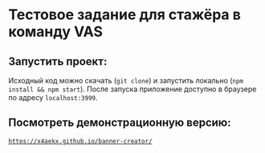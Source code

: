 # Тестовое задание для стажёра в команду VAS

## Запустить проект:
Исходный код можно скачать (`git clone`) и запустить локально (`npm install && npm start`).
После запуска приложение доступно в браузере по адресу `localhost:3999`.

## Посмотреть демонстрационную версию:

[`https://x4aekx.github.io/banner-creator/`](https://x4aekx.github.io/banner-creator/)
